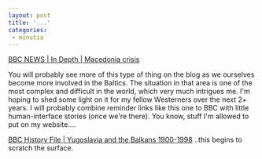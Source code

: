 ```yaml
---
layout: post
title: '...'
categories:
 - minutia
---
```


<a href="http://news.bbc.co.uk/2/hi/in_depth/europe/2001/macedonia_crisis/">BBC NEWS | In Depth | Macedonia crisis</a>

You will probably see more of this type of thing on the blog as we ourselves become more involved in the Baltics. The situation in that area is one of the most complex and difficult in the world, which very much intrigues me. I'm hoping to shed some light on it for my fellow Westerners over the next 2+ years. I will probably combine reminder links like this one to BBC with little human-interface stories (once we're there). You know, stuff I'm allowed to put on my website....

<a href="http://news.bbc.co.uk/hi/english/static/map/yugoslavia/">BBC History File | Yugoslavia and the Balkans 1900-1998</a> ..this begins to scratch the surface.

